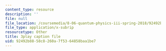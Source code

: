 ```yaml
---
content_type: resource
description: ''
file: null
file_location: /coursemedia/8-06-quantum-physics-iii-spring-2018/92492b8858c8260a7f5364858baa1be7_85xTt0cU3s.srt
file_type: application/x-subrip
resourcetype: Other
title: 3play caption file
uid: 92492b88-58c8-260a-7f53-64858baa1be7
---
```

